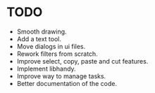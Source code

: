 # TODO
- Smooth drawing.
- Add a text tool.
- Move dialogs in ui files.
- Rework filters from scratch.
- Improve select, copy, paste and cut features.
- Implement libhandy.
- Improve way to manage tasks.
- Better documentation of the code.
